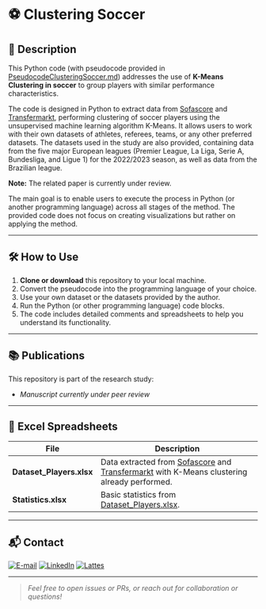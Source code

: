 # ⚽ Clustering Soccer

## 📝 Description

This Python code (with pseudocode provided in [PseudocodeClusteringSoccer.md](PseudocodeClusteringSoccer.md)) addresses the use of **K-Means Clustering in soccer** to group players with similar performance characteristics.

The code is designed in Python to extract data from [Sofascore](https://sofascore.com/) and [Transfermarkt](https://www.transfermarkt.com/), performing clustering of soccer players using the unsupervised machine learning algorithm K-Means. It allows users to work with their own datasets of athletes, referees, teams, or any other preferred datasets. The datasets used in the study are also provided, containing data from the five major European leagues (Premier League, La Liga, Serie A, Bundesliga, and Ligue 1) for the 2022/2023 season, as well as data from the Brazilian league.

**Note:** The related paper is currently under review.

The main goal is to enable users to execute the process in Python (or another programming language) across all stages of the method. The provided code does not focus on creating visualizations but rather on applying the method.

---

## 🛠️ How to Use

1. **Clone or download** this repository to your local machine.
2. Convert the pseudocode into the programming language of your choice.
3. Use your own dataset or the datasets provided by the author.
4. Run the Python (or other programming language) code blocks.
5. The code includes detailed comments and spreadsheets to help you understand its functionality.

---

## 📚 Publications

This repository is part of the research study:

-  *Manuscript currently under peer review*

---

## 📁 Excel Spreadsheets

| File                   | Description                                                                           |
|------------------------|---------------------------------------------------------------------------------------|
| **Dataset_Players.xlsx** | Data extracted from [Sofascore](https://sofascore.com/) and [Transfermarkt](https://www.transfermarkt.com/) with K-Means clustering already performed. |
| **Statistics.xlsx**      | Basic statistics from [Dataset_Players.xlsx](Dataset_Players.xlsx).                  |

---

## 📬 Contact

<a href="mailto:matheusc_pereira@hotmail.com"><img src="https://img.shields.io/badge/E--mail-0078D4?style=for-the-badge&logo=microsoft-outlook&logoColor=white" alt="E-mail"/></a>
<a href="https://www.linkedin.com/in/matheuscostapereira/"><img src="https://img.shields.io/badge/LinkedIn-0A66C2?style=for-the-badge&logo=linkedin&logoColor=white" alt="LinkedIn"/></a>
<a href="https://lattes.cnpq.br/7025666927284220"><img src="https://img.shields.io/badge/Lattes-4169E1?style=for-the-badge&logoColor=white" alt="Lattes"/></a>

---

> _Feel free to open issues or PRs, or reach out for collaboration or questions!_
